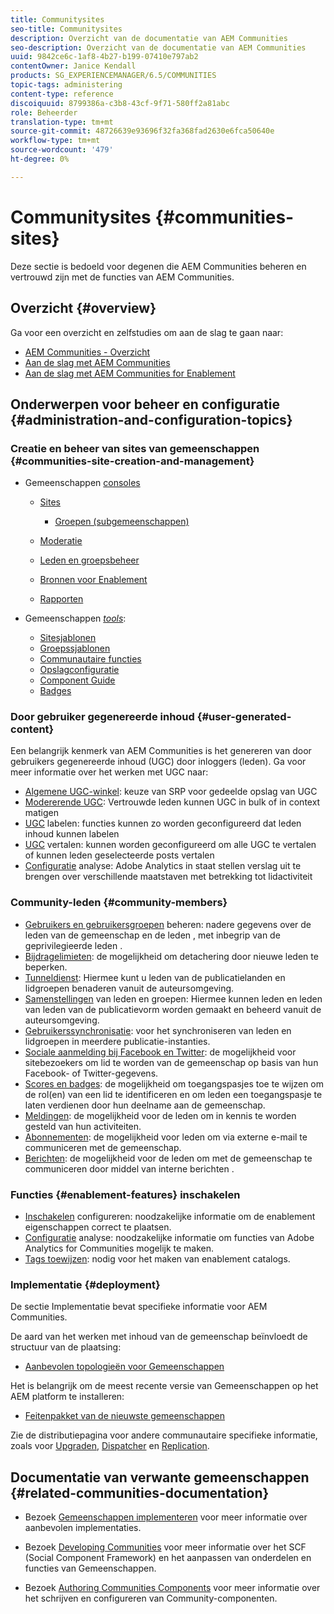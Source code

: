 ```yaml
---
title: Communitysites
seo-title: Communitysites
description: Overzicht van de documentatie van AEM Communities
seo-description: Overzicht van de documentatie van AEM Communities
uuid: 9842ce6c-1af8-4b27-b199-07410e797ab2
contentOwner: Janice Kendall
products: SG_EXPERIENCEMANAGER/6.5/COMMUNITIES
topic-tags: administering
content-type: reference
discoiquuid: 8799386a-c3b8-43cf-9f71-580ff2a81abc
role: Beheerder
translation-type: tm+mt
source-git-commit: 48726639e93696f32fa368fad2630e6fca50640e
workflow-type: tm+mt
source-wordcount: '479'
ht-degree: 0%

---
```



# Communitysites {#communities-sites}

Deze sectie is bedoeld voor degenen die AEM Communities beheren en vertrouwd zijn met de functies van AEM Communities.

## Overzicht {#overview}

Ga voor een overzicht en zelfstudies om aan de slag te gaan naar:

* [AEM Communities - Overzicht](overview.md)
* [Aan de slag met AEM Communities](getting-started.md)
* [Aan de slag met AEM Communities for Enablement](getting-started-enablement.md)

## Onderwerpen voor beheer en configuratie {#administration-and-configuration-topics}

### Creatie en beheer van sites van gemeenschappen {#communities-site-creation-and-management}

* Gemeenschappen [consoles](consoles.md)

   * [Sites](sites-console.md)

      * [Groepen (subgemeenschappen)](groups.md)
   * [Moderatie](moderation.md)
   * [Leden en groepsbeheer](members.md)
   * [Bronnen voor Enablement](resources.md)
   * [Rapporten](reports.md)


* Gemeenschappen [*tools*](tools.md):

   * [Sitesjablonen](sites.md)
   * [Groepssjablonen](tools-groups.md)
   * [Communautaire functies](functions.md)
   * [Opslagconfiguratie](srp-config.md)
   * [Component Guide](components-guide.md)
   * [Badges](badges.md)


### Door gebruiker gegenereerde inhoud {#user-generated-content}

Een belangrijk kenmerk van AEM Communities is het genereren van door gebruikers gegenereerde inhoud (UGC) door inloggers (leden). Ga voor meer informatie over het werken met UGC naar:

* [Algemene UGC-winkel](working-with-srp.md): keuze van SRP voor gedeelde opslag van UGC
* [Modererende UGC](moderate-ugc.md): Vertrouwde leden kunnen UGC in bulk of in context matigen
* [UGC](tag-ugc.md) labelen: functies kunnen zo worden geconfigureerd dat leden inhoud kunnen labelen
* [UGC](translate-ugc.md) vertalen: kunnen worden geconfigureerd om alle UGC te vertalen of kunnen leden geselecteerde posts vertalen
* [Configuratie](analytics.md) analyse: Adobe Analytics in staat stellen verslag uit te brengen over verschillende maatstaven met betrekking tot lidactiviteit

### Community-leden {#community-members}

* [Gebruikers en gebruikersgroepen](users.md) beheren: nadere gegevens over de leden van de gemeenschap en de leden , met inbegrip van de geprivilegieerde leden .
* [Bijdragelimieten](limits.md): de mogelijkheid om detachering door nieuwe leden te beperken.
* [Tunneldienst](deploy-communities.md#tunnel-service-on-author): Hiermee kunt u leden van de publicatielanden en lidgroepen benaderen vanuit de auteursomgeving.
* [Samenstellingen](members.md) van leden en groepen: Hiermee kunnen leden en leden van leden van de publicatievorm worden gemaakt en beheerd vanuit de auteursomgeving.
* [Gebruikerssynchronisatie](sync.md): voor het synchroniseren van leden en lidgroepen in meerdere publicatie-instanties.
* [Sociale aanmelding bij Facebook en Twitter](social-login.md): de mogelijkheid voor sitebezoekers om lid te worden van de gemeenschap op basis van hun Facebook- of Twitter-gegevens.
* [Scores en badges](implementing-scoring.md): de mogelijkheid om toegangspasjes toe te wijzen om de rol(en) van een lid te identificeren en om leden een toegangspasje te laten verdienen door hun deelname aan de gemeenschap.
* [Meldingen](notifications.md): de mogelijkheid voor de leden om in kennis te worden gesteld van hun activiteiten.
* [Abonnementen](subscriptions.md): de mogelijkheid voor leden om via externe e-mail te communiceren met de gemeenschap.
* [Berichten](messaging.md): de mogelijkheid voor de leden om met de gemeenschap te communiceren door middel van interne berichten .

### Functies {#enablement-features} inschakelen

* [Inschakelen](enablement.md) configureren: noodzakelijke informatie om de enablement eigenschappen correct te plaatsen.
* [Configuratie](analytics.md) analyse: noodzakelijke informatie om functies van Adobe Analytics for Communities mogelijk te maken.
* [Tags toewijzen](tag-resources.md): nodig voor het maken van enablement catalogs.

### Implementatie {#deployment}

De sectie Implementatie bevat specifieke informatie voor AEM Communities.

De aard van het werken met inhoud van de gemeenschap beïnvloedt de structuur van de plaatsing:

* [Aanbevolen topologieën voor Gemeenschappen](topologies.md)

Het is belangrijk om de meest recente versie van Gemeenschappen op het AEM platform te installeren:

* [Feitenpakket van de nieuwste gemeenschappen](deploy-communities.md#latestfeaturepack)

Zie de distributiepagina voor andere communautaire specifieke informatie, zoals voor [Upgraden](upgrade.md), [Dispatcher](dispatcher.md) en [Replication](deploy-communities.md#replication-agents-on-author).

## Documentatie van verwante gemeenschappen {#related-communities-documentation}

* Bezoek [Gemeenschappen implementeren](deploy-communities.md) voor meer informatie over aanbevolen implementaties.

* Bezoek [Developing Communities](communities.md) voor meer informatie over het SCF (Social Component Framework) en het aanpassen van onderdelen en functies van Gemeenschappen.

* Bezoek [Authoring Communities Components](author-communities.md) voor meer informatie over het schrijven en configureren van Community-componenten.
